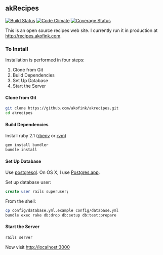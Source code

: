 ## akRecipes ##

[![Build Status](https://travis-ci.org/akofink/akrecipes.png?branch=master)](https://travis-ci.org/akofink/akrecipes)
[![Code Climate](https://codeclimate.com/github/akofink/akrecipes.png)](https://codeclimate.com/github/akofink/akrecipes)
[![Coverage Status](https://coveralls.io/repos/akofink/akrecipes/badge.png)](https://coveralls.io/r/akofink/akrecipes)

This is an open source recipes web site. I currently run it in production at http://recipes.akofink.com.

### To Install

Installation is performed in four steps:

1. Clone from Git
1. Build Dependencies
1. Set Up Database
1. Start the Server

#### Clone from Git

```sh
git clone https://github.com/akofink/akrecipes.git
cd akrecipes
```

#### Build Dependencies

Install ruby 2.1 ([rbenv](https://github.com/sstephenson/rbenv) or [rvm](https://rvm.io/))

```sh
gem install bundler
bundle install
```

#### Set Up Database

Use [postgresql](http://www.postgresql.org/download/).
On OS X, I use [Postgres.app](http://postgresapp.com/).

Set up database user:
```SQL
create user rails superuser;
```

From the shell:
```sh
cp config/database.yml.example config/database.yml
bundle exec rake db:drop db:setup db:test:prepare
```
#### Start the Server

```sh
rails server
```

Now visit [http://localhost:3000](http://localhost:3000)
